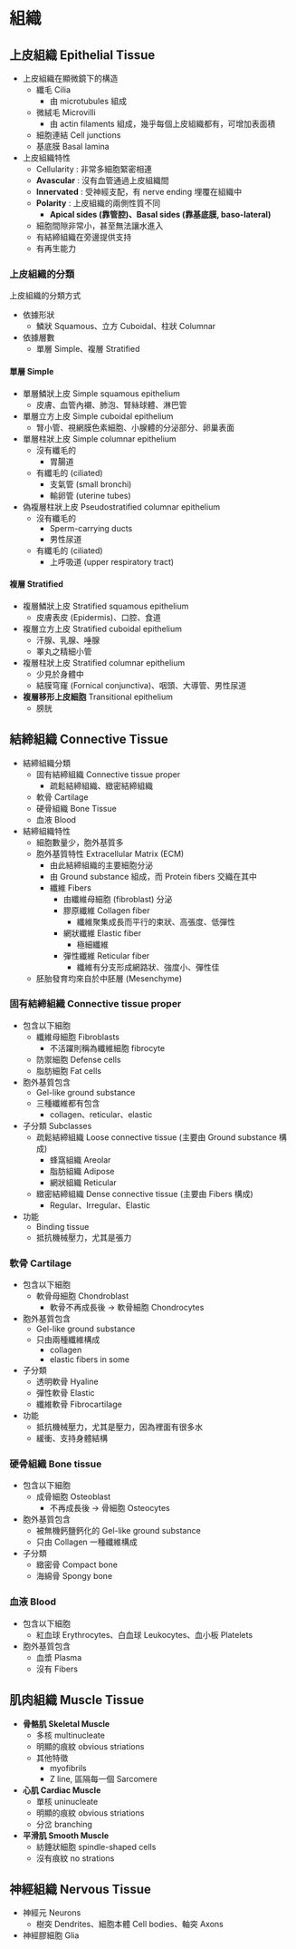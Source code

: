 # 組織

## 上皮組織 Epithelial Tissue

- 上皮組織在顯微鏡下的構造
  - 纖毛 Cilia
    - 由 microtubules 組成
  - 微絨毛 Microvilli
    - 由 actin filaments 組成，幾乎每個上皮組織都有，可增加表面積
  - 細胞連結 Cell junctions
  - 基底膜 Basal lamina
- 上皮組織特性
  - Cellularity : 非常多細胞緊密相連
  - **Avascular** : 沒有血管通過上皮組織間
  - **Innervated** : 受神經支配，有 nerve ending 埋覆在組織中
  - **Polarity** : 上皮組織的兩側性質不同
    - **Apical sides (靠管腔)、Basal sides (靠基底膜, baso-lateral)**
  - 細胞間隙非常小，甚至無法讓水進入
  - 有結締組織在旁邊提供支持
  - 有再生能力



### 上皮組織的分類

上皮組織的分類方式

- 依據形狀
  - 鱗狀 Squamous、立方 Cuboidal、柱狀 Columnar
- 依據層數
  - 單層 Simple、複層 Stratified

#### 單層 Simple

- 單層鱗狀上皮 Simple squamous epithelium
  - 皮膚、血管內襯、肺泡、腎絲球體、淋巴管
- 單層立方上皮 Simple cuboidal epithelium
  - 腎小管、視網膜色素細胞、小腺體的分泌部分、卵巢表面
- 單層柱狀上皮 Simple columnar epithelium
  - 沒有纖毛的
    - 胃腸道
  - 有纖毛的 (ciliated)
    - 支氣管 (small bronchi)
    - 輸卵管 (uterine tubes)
- 偽複層柱狀上皮 Pseudostratified columnar epithelium
  - 沒有纖毛的
    - Sperm-carrying ducts
    - 男性尿道
  - 有纖毛的 (ciliated)
    - 上呼吸道 (upper respiratory tract)

#### 複層 Stratified

- 複層鱗狀上皮 Stratified squamous epithelium
  - 皮膚表皮 (Epidermis)、口腔、食道
- 複層立方上皮 Stratified cuboidal epithelium
  - 汗腺、乳腺、唾腺
  - 睪丸之精細小管
- 複層柱狀上皮 Stratified columnar epithelium
  - 少見於身體中
  - 結膜穹窿 (Fornical conjunctiva)、咽頭、大導管、男性尿道
- **複層移形上皮細胞** Transitional epithelium
  - 膀胱



## 結締組織 Connective Tissue

- 結締組織分類
  - 固有結締組織 Connective tissue proper
    - 疏鬆結締組織、緻密結締組織
  - 軟骨 Cartilage
  - 硬骨組織 Bone Tissue
  - 血液 Blood
- 結締組織特性
  - 細胞數量少，胞外基質多
  - 胞外基質特性 Extracellular Matrix (ECM)
    - 由此結締組織的主要細胞分泌
    - 由 Ground substance 組成，而 Protein fibers 交織在其中
    - 纖維 Fibers
      - 由纖維母細胞 (fibroblast) 分泌
      - 膠原纖維 Collagen fiber
        - 纖維聚集成長而平行的束狀、高張度、低彈性
      - 網狀纖維 Elastic fiber
        - 極細纖維
      - 彈性纖維 Reticular fiber
        - 纖維有分支形成網路狀、強度小、彈性佳
  - 胚胎發育均來自於中胚層 (Mesenchyme)



### 固有結締組織 Connective tissue proper

- 包含以下細胞
  - 纖維母細胞 Fibroblasts
    - 不活躍則稱為纖維細胞 fibrocyte
  - 防禦細胞 Defense cells
  - 脂肪細胞 Fat cells
- 胞外基質包含
  - Gel-like ground substance
  - 三種纖維都有包含
    - collagen、reticular、elastic
- 子分類 Subclasses
  - 疏鬆結締組織 Loose connective tissue (主要由 Ground substance 構成)
    - 蜂窩組織 Areolar
    - 脂肪組織 Adipose
    - 網狀組織 Reticular
  - 緻密結締組織 Dense connective tissue (主要由 Fibers 構成)
    - Regular、Irregular、Elastic
- 功能
  - Binding tissue
  - 抵抗機械壓力，尤其是張力



### 軟骨 Cartilage

- 包含以下細胞
  - 軟骨母細胞 Chondroblast
    - 軟骨不再成長後 → 軟骨細胞 Chondrocytes
- 胞外基質包含
  - Gel-like ground substance
  - 只由兩種纖維構成
    - collagen
    - elastic fibers in some
- 子分類
  - 透明軟骨 Hyaline
  - 彈性軟骨 Elastic
  - 纖維軟骨 Fibrocartilage
- 功能
  - 抵抗機械壓力，尤其是壓力，因為裡面有很多水
  - 緩衝、支持身體結構



### 硬骨組織 Bone tissue

- 包含以下細胞
  - 成骨細胞 Osteoblast
    - 不再成長後 → 骨細胞 Osteocytes
- 胞外基質包含
  - 被無機鈣鹽鈣化的 Gel-like ground substance
  - 只由 Collagen 一種纖維構成
- 子分類
  - 緻密骨 Compact bone
  - 海綿骨 Spongy bone



### 血液 Blood

- 包含以下細胞
  - 紅血球 Erythrocytes、白血球 Leukocytes、血小板 Platelets
- 胞外基質包含
  - 血漿 Plasma
  - 沒有 Fibers



## 肌肉組織 Muscle Tissue

- **骨骼肌 Skeletal Muscle**
  - 多核 multinucleate
  - 明顯的痕紋 obvious striations
  - 其他特徵
    - myofibrils
    - Z line, 區隔每一個 Sarcomere
- **心肌 Cardiac Muscle**
  - 單核 uninucleate
  - 明顯的痕紋 obvious striations
  - 分岔 branching
- **平滑肌 Smooth Muscle**
  - 紡錘狀細胞 spindle-shaped cells
  - 沒有痕紋 no strations



## 神經組織 Nervous Tissue

- 神經元 Neurons
  - 樹突 Dendrites、細胞本體 Cell bodies、軸突 Axons
- 神經膠細胞 Glia